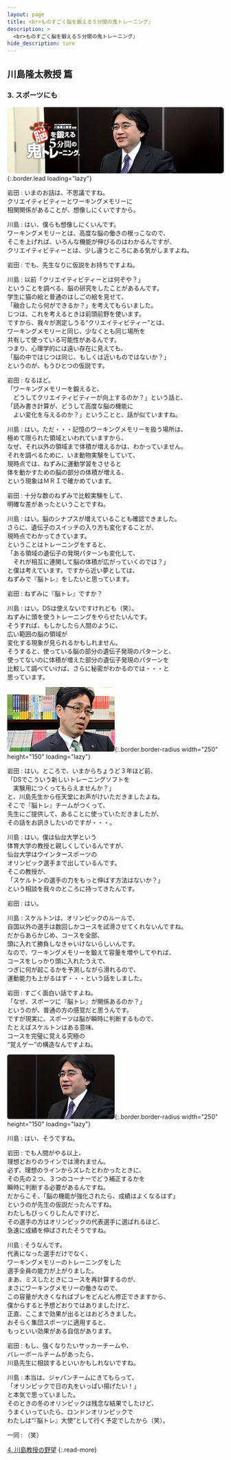 ```yaml
---
layout: page
title: <br>ものすごく脳を鍛える５分間の鬼トレーニング』
description: >
  <br>ものすごく脳を鍛える５分間の鬼トレーニング』
hide_description: ture
---
```


## 川島隆太教授 篇

### 3. スポーツにも

![](/interviews/jp/3ds/asrj/vol1/img/mainvisual3.jpg){:.border.lead loading="lazy"}

岩田
: いまのお話は、不思議ですね。<br>クリエイティビティーとワーキングメモリーに<br>相関関係があることが、想像しにくいですから。

川島
: はい、僕らも想像しにくいんです。<br>ワーキングメモリーとは、高度な脳の働きの根っこなので、<br>そこを上げれば、いろんな機能が伸びるのはわかるんですが、<br>クリエイティビティーとは、少し違うところにある気がしますよね。

岩田
: でも、先生なりに仮説をお持ちですよね。

川島
: 以前「クリエイティビティーとは何ぞや？」<br>ということを調べる、脳の研究をしたことがあるんです。<br>学生に猫の絵と普通のはしごの絵を見せて、<br>「融合したら何ができるか？」を考えてもらいました。<br>じつは、これを考えるときは前頭前野を使います。<br>ですから、我々が測定しうる“クリエイティビティー”とは、<br>ワーキングメモリーと同じ、少なくとも同じ場所を<br>共有して使っている可能性があるんです。<br>つまり、心理学的には遠い存在に見えても、<br>「脳の中ではじつは同じ、もしくは近いものではないか？」<br>というのが、もうひとつの仮説です。

岩田
: なるほど。<br>「ワーキングメモリーを鍛えると、<br>　どうしてクリエイティビティーが向上するのか？」という話と、<br>「読み書き計算が、どうして高度な脳の機能に<br>　よい変化を与えるのか？」ということと、話が似ていますね。

川島
: はい。ただ・・・記憶のワーキングメモリーを扱う場所は、<br>極めて限られた領域といわれていますから、<br>なぜ、それ以外の領域まで体積が増えるかは、わかっていません。<br>それを調べるために、いま動物実験をしていて、<br>現時点では、ねずみに運動学習をさせると<br>体を動かすための脳の部分の体積が増える、<br>という現象はＭＲＩで確かめています。

岩田
: 十分な数のねずみで比較実験をして、<br>明確な差があったということですね。

川島
: はい。脳のシナプスが増えていることも確認できました。<br>さらに、遺伝子のスイッチの入り方も変化することが、<br>現時点でわかってきています。<br>ということはトレーニングをすると、<br>「ある領域の遺伝子の発現パターンも変化して、<br>　それが相互に連関して脳の体積が広がっていくのでは？」<br>と僕は考えています。ですから近い夢としては、<br>ねずみで『脳トレ』をしたいと思っています。

岩田
: ねずみに『脳トレ』ですか？

川島
: はい。DSは使えないですけれども（笑）。<br>ねずみに頭を使うトレーニングをやらせたいんです。<br>そうすれば、もしかしたら人間のように、<br>広い範囲の脳の領域が<br>変化する現象が見られるかもしれません。<br>そうすると、使っている脳の部分の遺伝子発現のパターンと、<br>使ってないのに体積が増えた部分の遺伝子発現のパターンを<br>比較して調べていけば、さらに秘密がわかるのでは・・・と<br>思っています。

![](/interviews/jp/3ds/asrj/vol1/img/photo5.jpg){:.border.border-radius width="250" height="150"  loading="lazy"}

岩田
: はい。ところで、いまからちょうど３年ほど前、<br>「DSでこういう新しいトレーニングソフトを<br>　実験用につくってもらえませんか？」<br>と、川島先生から任天堂にお声がけいただきましたよね。<br>そこで『脳トレ』チームがつくって、<br>先生にご提供して、あることに使っていただきましたが、<br>その話をお訊きしたいのですが・・・。

川島
: はい。僕は仙台大学という<br>体育大学の教授と親しくしているんですが、<br>仙台大学はウインタースポーツの<br>オリンピック選手まで出しているんです。<br>そこの教授が、<br>「スケルトンの選手の力をもっと伸ばす方法はないか？」<br>という相談を我々のところに持ってきたんです。

岩田
: はい。

川島
: スケルトンは、オリンピックのルールで、<br>自国以外の選手は数回しかコースを試滑させてくれないんですね。<br>だからあらかじめ、コースを全部、<br>頭に入れて勝負しなきゃいけないらしいんです。<br>なので、ワーキングメモリーを鍛えて容量を増やしてやれば、<br>コースをしっかり頭に入れたうえで、<br>つぎに何が起こるかを予測しながら滑れるので、<br>運動能力も上がるはず・・・という話をしました。

岩田
: すごく面白い話ですよね。<br>「なぜ、スポーツに『脳トレ』が関係あるのか？」<br>というのが、普通の方の感覚だと思うんです。<br>ですが現実に、スポーツは脳が瞬時に判断するもので、<br>たとえばスケルトンはある意味、<br>コースを完璧に覚える究極の<br>“覚えゲー”の構造なんですよね。

![](/interviews/jp/3ds/asrj/vol1/img/photo6.jpg){:.border.border-radius width="250" height="150"  loading="lazy"}

川島
: はい、そうですね。

岩田
: でも人間がやる以上、<br>理想どおりのラインでは滑れません。<br>必ず、理想のラインからズレたとわかったときに、<br>その先の２つ、３つのコーナーでどう補正するかを<br>瞬時に判断する必要があるんですね。<br>だからこそ、「脳の機能が強化されたら、成績はよくなるはず」<br>というのが先生の仮説だったんですね。<br>わたしもびっくりしたんですけど、<br>その選手の方はオリンピックの代表選手に選ばれるほど、<br>急速に成績を伸ばされたそうですね。

川島
: そうなんです。<br>代表になった選手だけでなく、<br>ワーキングメモリーのトレーニングをした<br>選手全員の能力が上がりました。<br>まあ、ミスしたときにコースを再計算するのが、<br>まさにワーキングメモリーの働きなので、<br>この容量が大きくなればブレをどんどん修正できますから、<br>僕からすると予想どおりではありましたけど、<br>正直、ここまで効果が出るとはおどろきました。<br>おそらく集団スポーツに適用すると、<br>もっといい効果がある自信があります。

岩田
: もし、強くなりたいサッカーチームや、<br>バレーボールチームがあったら、<br>川島先生に相談するといいかもしれないですね。

川島
: 本当は、ジャパンチームにきてもらって、<br>「オリンピックで日の丸をいっぱい揚げたい！」<br>と本気で思っていました。<br>そのときの冬のオリンピックは残念な結果でしたけど、<br>うまくいっていたら、ロンドンオリンピックで<br>わたしは“『脳トレ』大使”として行く予定でしたから（笑）。

一同
: （笑）



[4. 川島教授の野望](4.md)
{:.read-more}
